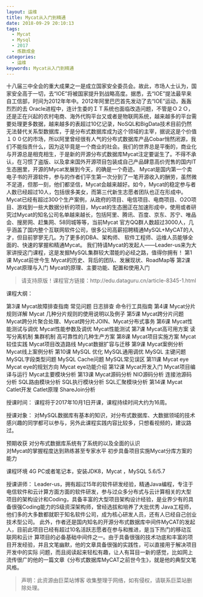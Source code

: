 ```yaml
---
layout: 运维
title: Mycat从入门到精通
date: 2018-09-29 20:10:13
tags:
  - Mycat
  - Mysql
  - 2017
  - 炼数成金
categories:
  - 运维
keywords: Mycat从入门到精通
---
```

十八届三中全会的重大成果之一是成立国家安全委员会。故此，市场人士认为，国家安全高于一切，去“IOE”将被国家提升到战略高度。据悉，去“IOE”提法最早来自工信部，时间为2012年年中。2012年阿里巴巴首先发动了去“IOE”运动，轰轰烈烈的去 Oracle进程中，连计生委的ＩＴ系统也面临改造问题，不管是Ｏ２Ｏ，还是正在兴起的农村电商、海外代购平台又或者是物联网系统，越来越多的平台需要处理更多数据，越来越多的表超过10亿记录，NoSQL和BigData技术目前仍然无法替代关系型数据库，于是分布式数据库成为这个领域的主宰，据说这是个价值１００亿的市场，所以阿里曾经很有人气的分布式数据库产品Cobar悄然闭源，我们不能指责什么，因为这毕竟是一个商业的社会。我们的世界总是平衡的，商业化与开源总是相克相生，于是新的开源分布式数据库Mycat注定要诞生了。不得不承认，在习惯了盗版、以及拿来国外开源项目包装成自己产品肆意高价兜售的国内IT生态圈里，开源的Mycat发展到今天，的确是一个奇迹。
       Mycat是国内第一个卖电子书的开源软件，参与的作者们平生第一次分到了一笔开源收入的酬劳，虽然微不足道，但那一刻，他们都坚信，Mycat会越来越好。如今，Mycat的稳定参与者人数已经超过10人，包括很多美女，而第三代新生志愿者团队也正在形成中。Mycat已经有超过300个生产案例，从政府的项目、电信项目、电商项目、O2O项目、游戏到一些大数据分析的项目，Mycat的生态圈正在加速形成中，使用或者研究过Mycat的知名公司名单越来越长，包括阿里、腾讯、百度、京东、苏宁、唯品会、搜房网、赶集网、58同城等等，当前Mycat 官方QQ群人数超过3000人，几乎涵盖了国内整个互联网软件公司，很多公司高薪招聘精通MySQL+MyCAT的人才，但目前寥寥无几。为了更多的DBA、架构师、 软件工程师、运维人员能够全面的、快速的掌握和精通Mycat。
我们特请Mycat的发起人——Leader-us来为大家讲授这门课程，这是发掘MySQL集群较大潜能的必经之路，值得你拥有！
第1课  Mycat前世今生
           Mycat的历史、背后的团队、发展现状、RoadMap等
第2课  Mycat原理与入门
           Mycat的原理、主要功能、配置和使用入门
<!-- more -->
<blockquote class="blockquote-center">
请支持原版！课程官方链接：http://edu.dataguru.cn/article-8345-1.html</blockquote>
</blockquote>
课程大纲：

第3课  Mycat故障排查指南
           常见问题
           日志排查
          命令行工具指南
第4课  Mycat分片规则详解
           Mycat 几种分片规则的使用说明以及例子
第5课  Mycat跨分片问题
           Mycat跨分片聚合处理、Mycat跨分片JOIN、Mycat分布式事务
第6课  Mycat性能测试与调优
           Mycat性能参数及调优
           Mycat性能测试
第7课  Mycat高可用方案
          读写分离机制
          集群机制
          高可靠性的几种生产方案
第8课  Mycat项目实施方案
          Mycat较佳实践
          Mycat项目改造路线
          Mycat数据扩容与迁移
第9课 Mycat案例分析
          Mycat线上案例分析
第10课 MySQL 优化
           MySQL通用调优
           MySQL 主键问题
           MySQL字段类型问题
           MySQL Cache问题
           MySQL常见误区
第11课 Mycat eye
            Mycat eye的规划方向
            Mycat eye功能介绍
第12课 Mycat开发入门
            Mycat项目编译与运行
            Mycat主要模块分析
第13课 Mycat源码分析
            NIO源码分析
            连接池源码分析
           SQL路由模块分析
           SQL执行模块分析
           SQL汇聚模块分析
第14课 Mycat Catlet开发
            Catlet原理
            ShareJoin分析

授课时间：
课程将于2017年10月1日开课，课程持续时间大约为16周。

授课对象：
对MySQL数据库有基本的知识，对分布式数据库、大数据领域的技术感兴趣的同学都可以参与，另外此课程实践内容比较多，只想看视频的，建议路过。

预期收获
对分布式数据库系统有了系统的以及全面的认识       
对Mycat的掌握程度达到熟练甚至专家水平
初步具备项目实施Mycat分库方案的能力

课程环境
4G PC或者笔记本，安装JDK8，Mycat ，MySQL 5.6/5.7

授课讲师：
Leader-us，拥有超过15年的软件研发经验，精通Java编程，专注于电信软件和云计算方面方面的软件研发，参与过众多分布式与云计算相关的大型 项目的架构设计和Coding，具备丰富的大型项目架构设计经验，是业界少有的具备很强Coding能力的S级资深架构师，曾经选拔和培养了大批优秀 Java工程师，他们多的大多数都就职于知名软件公司，成为核心研发人员，还有人已经自己创业技术型公司。
此外，作者还是国内知名的开源分布式数据库中间件MyCAT的发起人，目前此项目已经有超过10名活跃志愿者在参与和推进，是当下热门的移动互联网和云计 算项目的必备基础中间件之一。由于具备很强的技术功底和丰富的项目开发经验，并且文笔幽默，他的文章具备很强的实践性，可以直接用于解决项目开发中的实际 问题，而且阅读起来轻松有趣，让人有耳目一新的感觉，比如网上流传很广的他的一篇文章《分布式数据库MyCAT之前世今生》，就是他的典型文笔风格。


<blockquote class="blockquote-center">声明：此资源由巨菜站博客 收集整理于网络，如有侵权，请联系巨菜站删除处理。</blockquote>

<div id="jspay" sid="jrRLkNv2624" style="display:none">jrRLkNv2624</div>
<script type="text/javascript" src="https://www.fageka.com/j.js"></script>
<script type="text/javascript" src="https://www.fageka.com/f.js" charset="utf-8"></script>
